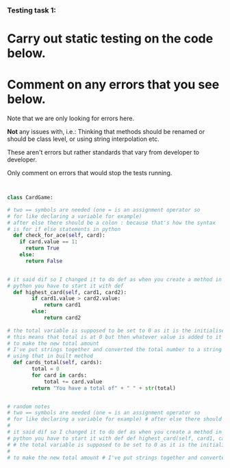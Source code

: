 ### Testing task 1:

# Carry out static testing on the code below.
# Comment on any errors that you see below.

Note that we are only looking for errors here.

**Not** any issues with, i.e.: 
Thinking that methods should be renamed or should be class level, or using string interpolation etc. 

These aren't errors but rather standards that vary from developer to developer. 

Only comment on errors that would stop the tests running.

```python


class CardGame:

# two == symbols are needed (one = is an assignment operator so 
# for like declaring a variable for example)
# after else there should be a colon : because that's how the syntax 
# is for if else statements in python
  def check_for_ace(self, card):
    if card.value == 1:
      return True
    else:
      return False


# it said dif so I changed it to do def as when you create a method in
# python you have to start it with def
  def highest_card(self, card1, card2):
        if card1.value > card2.value:
            return card1
        else:
            return card2
  
# the total variable is supposed to be set to 0 as it is the initialiser thing
# this means that total is at 0 but then whatever value is added to it 
# to make the new total amount
# I've put strings together and converted the total number to a string
# using that in built method
  def cards_total(self, cards):
        total = 0  
        for card in cards:
            total += card.value
        return "You have a total of" + " " + str(total)


# random notes
# two == symbols are needed (one = is an assignment operator so
# for like declaring a variable for example) # after else there should be a colon : because that's how the syntax # is for if else statements in python def check_for_ace(self, card): if card.value == 1: return True else: return False
#
# it said dif so I changed it to do def as when you create a method in
# python you have to start it with def def highest_card(self, card1, card2): if card1.value > card2.value: return card1 else: return card2
# # the total variable is supposed to be set to 0 as it is the initialiser thing # this means that total is at 0 but then whatever value is added to it
#
# to make the new total amount # I've put strings together and converted the total number to a string # using that in built method def cards_total(self, cards): total = 0 for card in cards: total += card.value return "You have a total of" + " " + str(total)